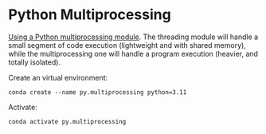 # Python Multiprocessing

[Using a Python multiprocessing module](https://developers.redhat.com/articles/2023/07/27/how-use-python-multiprocessing-module). The threading module will handle a small segment of code execution (lightweight and with shared memory), while the multiprocessing one will handle a program execution (heavier, and totally isolated).

Create an virtual environment:

`conda create --name py.multiprocessing python=3.11`

Activate:

`conda activate py.multiprocessing`
